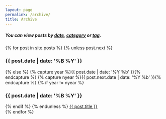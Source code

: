 ```yaml
---
layout: page
permalink: /archive/
title: Archive
---
```

<h5>You can view posts by <a href="/archive/">date</a>, <a href="/categories">category</a> or <a href="/tags">tag</a>.</h5>

<div class="post">
	{% for post in site.posts %}
	{% unless post.next %}
	<h3>{{ post.date | date: '%B %Y' }}</h3>
	{% else %}
	{% capture year %}{{ post.date | date: '%Y %b' }}{% endcapture %}
	{% capture nyear %}{{ post.next.date | date: '%Y %b' }}{% endcapture %}
	{% if year != nyear %}
	<h3>{{ post.date | date: '%B %Y' }}</h3>
	{% endif %}
	{% endunless %}
    <a href="{{ post.url }}">{{ post.title }}</a><br>
	{% endfor %}
</div>

